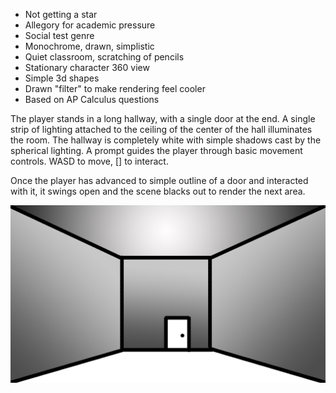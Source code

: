 - Not getting a star
- Allegory for academic pressure
- Social test genre
- Monochrome, drawn, simplistic
- Quiet classroom, scratching of pencils
- Stationary character 360 view
- Simple 3d shapes
- Drawn "filter" to make rendering feel cooler
- Based on AP Calculus questions


The player stands in a long hallway, with a single door at the end. A single strip of lighting attached to the ceiling of the center of the hall illuminates the room. The hallway is completely white with simple shadows cast by the spherical lighting. A prompt guides the player through basic movement controls. WASD to move, [] to interact. 

Once the player has advanced to simple outline of a door and interacted with it, it swings open and the scene blacks out to render the next area.

![Area 1](area1.png)